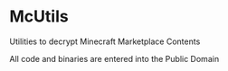 # McUtils

Utilities to decrypt Minecraft Marketplace Contents

All code and binaries are entered into the Public Domain